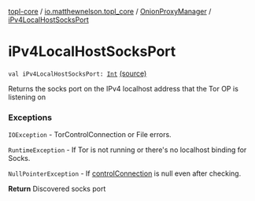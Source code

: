 [topl-core](../../index.md) / [io.matthewnelson.topl_core](../index.md) / [OnionProxyManager](index.md) / [iPv4LocalHostSocksPort](./i-pv4-local-host-socks-port.md)

# iPv4LocalHostSocksPort

`val iPv4LocalHostSocksPort: `[`Int`](https://kotlinlang.org/api/latest/jvm/stdlib/kotlin/-int/index.html) [(source)](https://github.com/05nelsonm/TorOnionProxyLibrary-Android/blob/master/topl-core/src/main/java/io/matthewnelson/topl_core/OnionProxyManager.kt#L241)

Returns the socks port on the IPv4 localhost address that the Tor OP is listening on

### Exceptions

`IOException` - TorControlConnection or File errors.

`RuntimeException` - If Tor is not running or there's no localhost binding for Socks.

`NullPointerException` - If [controlConnection](#) is null even after checking.

**Return**
Discovered socks port

